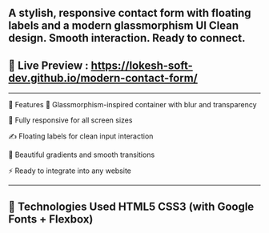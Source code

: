A stylish, responsive contact form with floating labels and a modern glassmorphism UI
Clean design. Smooth interaction. Ready to connect.
---
## 🚀 Live Preview : https://lokesh-soft-dev.github.io/modern-contact-form/
---
🚀 Features
💎 Glassmorphism-inspired container with blur and transparency

📱 Fully responsive for all screen sizes

✍️ Floating labels for clean input interaction

🌈 Beautiful gradients and smooth transitions

⚡ Ready to integrate into any website

---
🔧 Technologies Used
  HTML5
  CSS3 (with Google Fonts + Flexbox)
---

